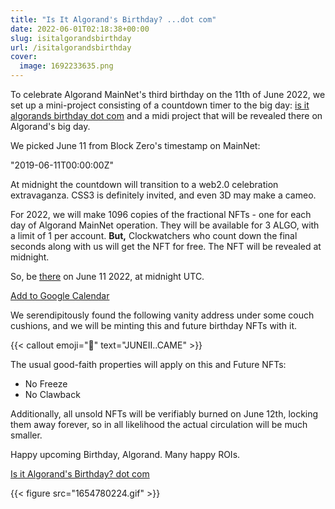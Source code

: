 ```yaml
---
title: "Is It Algorand's Birthday? ...dot com"
date: 2022-06-01T02:18:38+00:00
slug: isitalgorandsbirthday
url: /isitalgorandsbirthday
cover:
  image: 1692233635.png
---
```


To celebrate Algorand MainNet\'s third birthday on the 11th of June
2022, we set up a mini-project consisting of a countdown timer to the
big day: [is it algorands birthday dot
com](https://isitalgorandsbirthday.com/)
and a midi project that will be revealed there on Algorand\'s big day.

We picked June 11 from Block Zero\'s timestamp on MainNet:

\"2019-06-11T00:00:00Z\"

At midnight the countdown will transition to a web2.0 celebration
extravaganza. CSS3 is definitely invited, and even 3D may make a cameo.

For 2022, we will make 1096 copies of the fractional NFTs - one for each
day of Algorand MainNet operation. They will be available for 3 ALGO,
with a limit of 1 per account. **But,** Clockwatchers who count down the
final seconds along with us will get the NFT for free. The NFT will be
revealed at midnight.

So, be
[there](https://isitalgorandsbirthday.com/)
on June 11 2022, at midnight UTC.

[Add to Google
Calendar](https://calendar.google.com/calendar/render?action=TEMPLATE&text=Algorand%20MainNet%203rd%20Birthday&dates=20220611T000000Z/20220611T235900Z&details=Celebrate%20Algorand%20MainNet%27s%203rd%20Birthday%20with%20a%20commemorative%20NFT%20from%20IsItAlgorandsBirthday.com!%20Free%20if%20you%20are%20there%20at%20midnight%20UTC.%20And%20free%20fireworks%20for%20everyone%20during%20the%20big%20day!&location=https://isitalgorandsbirthday.com/&trp=true&ctz=utc)

We serendipitously found the following vanity address under some couch
cushions, and we will be minting this and future birthday NFTs with it.

{{< callout emoji="🔑" text="JUNEII..CAME" >}}

The usual good-faith properties will apply on this and Future NFTs:

-   No Freeze
-   No Clawback

Additionally, all unsold NFTs will be verifiably burned on June 12th,
locking them away forever, so in all likelihood the actual circulation
will be much smaller.

Happy upcoming Birthday, Algorand. Many happy ROIs.

[Is it Algorand's Birthday? dot com](https://isitalgorandsbirthday.com/)

{{< figure src="1654780224.gif" >}}

